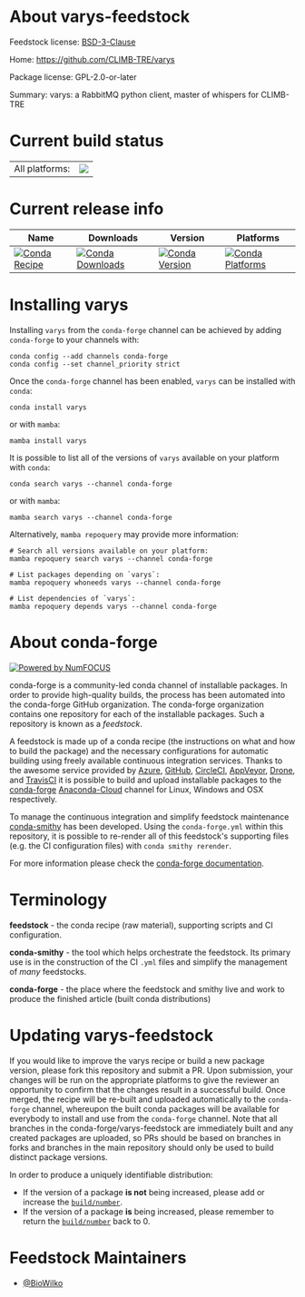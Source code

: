 About varys-feedstock
=====================

Feedstock license: [BSD-3-Clause](https://github.com/conda-forge/varys-feedstock/blob/main/LICENSE.txt)

Home: https://github.com/CLIMB-TRE/varys

Package license: GPL-2.0-or-later

Summary: varys: a RabbitMQ python client, master of whispers for CLIMB-TRE

Current build status
====================


<table><tr><td>All platforms:</td>
    <td>
      <a href="https://dev.azure.com/conda-forge/feedstock-builds/_build/latest?definitionId=19991&branchName=main">
        <img src="https://dev.azure.com/conda-forge/feedstock-builds/_apis/build/status/varys-feedstock?branchName=main">
      </a>
    </td>
  </tr>
</table>

Current release info
====================

| Name | Downloads | Version | Platforms |
| --- | --- | --- | --- |
| [![Conda Recipe](https://img.shields.io/badge/recipe-varys-green.svg)](https://anaconda.org/conda-forge/varys) | [![Conda Downloads](https://img.shields.io/conda/dn/conda-forge/varys.svg)](https://anaconda.org/conda-forge/varys) | [![Conda Version](https://img.shields.io/conda/vn/conda-forge/varys.svg)](https://anaconda.org/conda-forge/varys) | [![Conda Platforms](https://img.shields.io/conda/pn/conda-forge/varys.svg)](https://anaconda.org/conda-forge/varys) |

Installing varys
================

Installing `varys` from the `conda-forge` channel can be achieved by adding `conda-forge` to your channels with:

```
conda config --add channels conda-forge
conda config --set channel_priority strict
```

Once the `conda-forge` channel has been enabled, `varys` can be installed with `conda`:

```
conda install varys
```

or with `mamba`:

```
mamba install varys
```

It is possible to list all of the versions of `varys` available on your platform with `conda`:

```
conda search varys --channel conda-forge
```

or with `mamba`:

```
mamba search varys --channel conda-forge
```

Alternatively, `mamba repoquery` may provide more information:

```
# Search all versions available on your platform:
mamba repoquery search varys --channel conda-forge

# List packages depending on `varys`:
mamba repoquery whoneeds varys --channel conda-forge

# List dependencies of `varys`:
mamba repoquery depends varys --channel conda-forge
```


About conda-forge
=================

[![Powered by
NumFOCUS](https://img.shields.io/badge/powered%20by-NumFOCUS-orange.svg?style=flat&colorA=E1523D&colorB=007D8A)](https://numfocus.org)

conda-forge is a community-led conda channel of installable packages.
In order to provide high-quality builds, the process has been automated into the
conda-forge GitHub organization. The conda-forge organization contains one repository
for each of the installable packages. Such a repository is known as a *feedstock*.

A feedstock is made up of a conda recipe (the instructions on what and how to build
the package) and the necessary configurations for automatic building using freely
available continuous integration services. Thanks to the awesome service provided by
[Azure](https://azure.microsoft.com/en-us/services/devops/), [GitHub](https://github.com/),
[CircleCI](https://circleci.com/), [AppVeyor](https://www.appveyor.com/),
[Drone](https://cloud.drone.io/welcome), and [TravisCI](https://travis-ci.com/)
it is possible to build and upload installable packages to the
[conda-forge](https://anaconda.org/conda-forge) [Anaconda-Cloud](https://anaconda.org/)
channel for Linux, Windows and OSX respectively.

To manage the continuous integration and simplify feedstock maintenance
[conda-smithy](https://github.com/conda-forge/conda-smithy) has been developed.
Using the ``conda-forge.yml`` within this repository, it is possible to re-render all of
this feedstock's supporting files (e.g. the CI configuration files) with ``conda smithy rerender``.

For more information please check the [conda-forge documentation](https://conda-forge.org/docs/).

Terminology
===========

**feedstock** - the conda recipe (raw material), supporting scripts and CI configuration.

**conda-smithy** - the tool which helps orchestrate the feedstock.
                   Its primary use is in the construction of the CI ``.yml`` files
                   and simplify the management of *many* feedstocks.

**conda-forge** - the place where the feedstock and smithy live and work to
                  produce the finished article (built conda distributions)


Updating varys-feedstock
========================

If you would like to improve the varys recipe or build a new
package version, please fork this repository and submit a PR. Upon submission,
your changes will be run on the appropriate platforms to give the reviewer an
opportunity to confirm that the changes result in a successful build. Once
merged, the recipe will be re-built and uploaded automatically to the
`conda-forge` channel, whereupon the built conda packages will be available for
everybody to install and use from the `conda-forge` channel.
Note that all branches in the conda-forge/varys-feedstock are
immediately built and any created packages are uploaded, so PRs should be based
on branches in forks and branches in the main repository should only be used to
build distinct package versions.

In order to produce a uniquely identifiable distribution:
 * If the version of a package **is not** being increased, please add or increase
   the [``build/number``](https://docs.conda.io/projects/conda-build/en/latest/resources/define-metadata.html#build-number-and-string).
 * If the version of a package **is** being increased, please remember to return
   the [``build/number``](https://docs.conda.io/projects/conda-build/en/latest/resources/define-metadata.html#build-number-and-string)
   back to 0.

Feedstock Maintainers
=====================

* [@BioWilko](https://github.com/BioWilko/)

